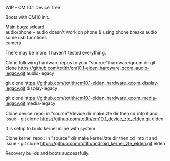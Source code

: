 WIP - CM 10.1 Device Tree

Boots with CM10 init.

Main bugs:
sdcard<br>
audio/phone - audio doesn't work on phone & using phone breaks audio<br>
some usb functions<br>
camera

There may be more. I haven't tested everything.

Clone following hardware repos to your "source"/hardware/qcom dir
git clone https://github.com/totlth/cm10.1-elden_hardware_qcom_audio-legacy.git audio-legacy

git clone https://github.com/totlth/cm10.1-elden_hardware_qcom_display-legacy.git display-legacy

git clone https://github.com/totlth/cm10.1-elden_hardware_qcom_media-legacy.git media-legacy

Clone device repo: in "source"/device dir make zte dir then cd into it and issue - 
git clone https://github.com/totlth/cm10.1_device_zte_elden.git elden

It is setup to build kernel inline with system

Clone kernel repo : in "source" dir make kernel/zte dir then cd into it and issue -
git clone https://github.com/totlth/android_kernel_zte_elden.git elden

Recovery builds and boots successfully.
